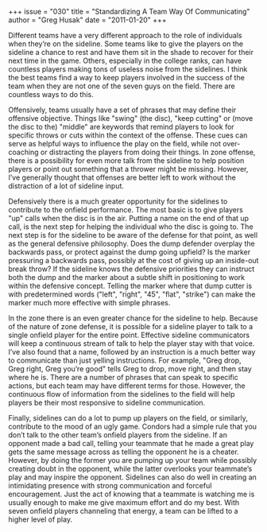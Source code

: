 +++
issue = "030"
title = "Standardizing A Team Way Of Communicating"
author = "Greg Husak"
date = "2011-01-20"
+++

Different teams have a very different approach to the role of individuals when
they’re on the sideline. Some teams like to give the players on the sideline a
chance to rest and have them sit in the shade to recover for their next time
in the game. Others, especially in the college ranks, can have countless
players making tons of useless noise from the sidelines. I think the best
teams find a way to keep players involved in the success of the team when they
are not one of the seven guys on the field. There are countless ways to do
this.  
  
Offensively, teams usually have a set of phrases that may define their
offensive objective. Things like "swing" (the disc), "keep cutting" or (move
the disc to the) "middle" are keywords that remind players to look for
specific throws or cuts within the context of the offense. These cues can
serve as helpful ways to influence the play on the field, while not over-
coaching or distracting the players from doing their things. In zone offense,
there is a possibility for even more talk from the sideline to help position
players or point out something that a thrower might be missing. However, I’ve
generally thought that offenses are better left to work without the
distraction of a lot of sideline input.  
  
Defensively there is a much greater opportunity for the sidelines to
contribute to the onfield performance. The most basic is to give players "up"
calls when the disc is in the air. Putting a name on the end of that up call,
is the next step for helping the individual who the disc is going to. The next
step is for the sideline to be aware of the defense for that point, as well as
the general defensive philosophy. Does the dump defender overplay the
backwards pass, or protect against the dump going upfield? Is the marker
pressuring a backwards pass, possibly at the cost of giving up an inside-out
break throw? If the sideline knows the defensive priorities they can instruct
both the dump and the marker about a subtle shift in positioning to work
within the defensive concept. Telling the marker where that dump cutter is
with predetermined words ("left", "right", "45", "flat", "strike") can make
the marker much more effective with simple phrases.  
  
In the zone there is an even greater chance for the sideline to help. Because
of the nature of zone defense, it is possible for a sideline player to talk to
a single onfield player for the entire point. Effective sideline communicators
will keep a continuous stream of talk to help the player stay with that voice.
I’ve also found that a name, followed by an instruction is a much better way
to communicate than just yelling instructions. For example, "Greg drop, Greg
right, Greg you’re good" tells Greg to drop, move right, and then stay where
he is. There are a number of phrases that can speak to specific actions, but
each team may have different terms for those. However, the continuous flow of
information from the sidelines to the field will help players be their most
responsive to sideline communication.  
  
Finally, sidelines can do a lot to pump up players on the field, or similarly,
contribute to the mood of an ugly game. Condors had a simple rule that you
don’t talk to the other team’s onfield players from the sideline. If an
opponent made a bad call, telling your teammate that he made a great play gets
the same message across as telling the opponent he is a cheater. However, by
doing the former you are pumping up your team while possibly creating doubt in
the opponent, while the latter overlooks your teammate’s play and may inspire
the opponent. Sidelines can also do well in creating an intimidating presence
with strong communication and forceful encouragement. Just the act of knowing
that a teammate is watching me is usually enough to make me give maximum
effort and do my best. With seven onfield players channeling that energy, a
team can be lifted to a higher level of play.
